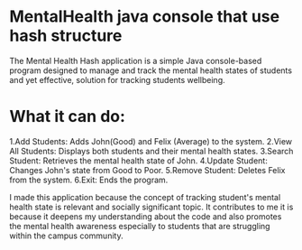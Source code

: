 # MentalHealth java console that use hash structure 

The Mental Health Hash application is a simple Java console-based program designed to manage and track the mental health states of students and yet effective, solution for tracking students wellbeing.

# What it can do:

1.Add Students: Adds John(Good) and Felix (Average) to the system.
2.View All Students: Displays both students and their mental health states.
3.Search Student: Retrieves the mental health state of John.
4.Update Student: Changes John's state from Good to Poor.
5.Remove Student: Deletes Felix from the system.
6.Exit: Ends the program.

I made this application because the concept of tracking student's mental health state is relevant and socially significant topic.
It contributes to me it is because it deepens my understanding about the code and also promotes the mental health awareness especially to students that are struggling within the campus community.  
